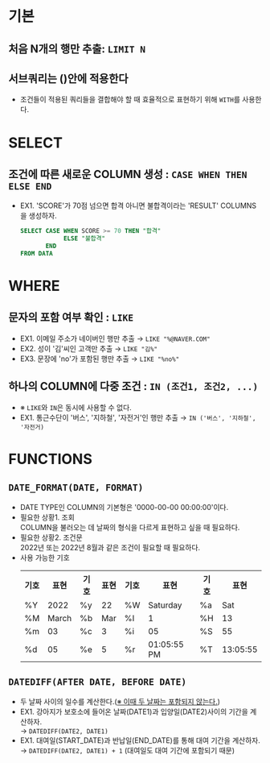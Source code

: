 # **기본**
## **처음 N개의 행만 추출: `LIMIT N`**
## **서브쿼리는 ()안에 적용한다**
* 조건들이 적용된 쿼리들을 결합해야 할 때 효율적으로 표현하기 위해 `WITH`를 사용한다.

# **SELECT**
## **조건에 따른 새로운 COLUMN 생성 : `CASE WHEN THEN ELSE END`**
* EX1. 'SCORE'가 70점 넘으면 합격 아니면 불합격이라는 'RESULT' COLUMNS을 생성하자.
    ```sql 
    SELECT CASE WHEN SCORE >= 70 THEN "합격"
                ELSE "불합격"
           END
    FROM DATA  
    ```

# **WHERE**
## **문자의 포함 여부 확인 : `LIKE`**
* EX1. 이메일 주소가 네이버인 행만 추출 $\rightarrow$ `LIKE "%@NAVER.COM"`
* EX2. 성이 '김'씨인 고객만 추출 $\rightarrow$ `LIKE "김%"`
* EX3. 문장에 'no'가 포함된 행만 추출 $\rightarrow$ `LIKE "%no%"`

## **하나의 COLUMN에 다중 조건** : `IN (조건1, 조건2, ...)`
* ※ `LIKE`와 `IN`은 동시에 사용할 수 없다. 
* EX1. 통근수단이 '버스', '지하철', '자전거'인 행만 추출 $\rightarrow$ `IN ('버스', '지하철', '자전거)`




# **FUNCTIONS**
## **`DATE_FORMAT(DATE, FORMAT)`**
* DATE TYPE인 COLUMN의 기본형은 '0000-00-00 00:00:00'이다.
* 필요한 상황1. 조회 <br>
COLUMN을 불러오는 데 날짜의 형식을 다르게 표현하고 싶을 때 필요하다. 
* 필요한 상황2. 조건문 <br>
2022년 또는 2022년 8월과 같은 조건이 필요할 때 필요하다.
* 사용 가능한 기호<br>
    <table>
        <tr> <th>기호</th> <th>표현</th> 
            <th>기호</th> <th>표현</th>
            <th>기호</th> <th>표현</th>
            <th>기호</th> <th>표현</th> </tr>
        <tr> <td>%Y</td> <td>2022</td> 
            <td>%y</td> <td>22</td>
            <td>%W</td> <td>Saturday</td>
            <td>%a</td> <td>Sat</td> </tr>
        <tr> <td>%M</td> <td>March</td> 
            <td>%b</td> <td>Mar</td>
            <td>%I</td> <td>1</td>
            <td>%H</td> <td>13</td> </tr>
        <tr> <td>%m</td> <td>03</td> 
            <td>%c</td> <td>3</td>
            <td>%i</td> <td>05</td>
            <td>%S</td> <td>55</td> </tr>
        <tr> <td>%d</td> <td>05</td> 
            <td>%e</td> <td>5</td>
            <td>%r</td> <td>01:05:55 PM</td>
            <td>%T</td> <td>13:05:55</td> </tr>
    </table>

## **`DATEDIFF(AFTER DATE, BEFORE DATE)`**
* 두 날짜 사이의 일수를 계산한다.(<u>※ 이때 두 날짜는 포함되지 않는다.</u>)
* EX1. 강아지가 보호소에 들어온 날짜(DATE1)과 입양일(DATE2)사이의 기간을 계산하자.<br>
$\rightarrow$ `DATEDIFF(DATE2, DATE1)`
* EX1. 대여일(START_DATE)과 반납일(END_DATE)를 통해 대여 기간을 계산하자.<br>
$\rightarrow$ `DATEDIFF(DATE2, DATE1) + 1` (대여일도 대여 기간에 포함되기 때문)